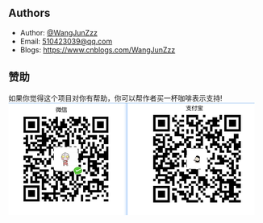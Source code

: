 ## Authors

* Author: [@WangJunZzz](https://github.com/WangJunZzz)
* Email: 510423039@qq.com
* Blogs: https://www.cnblogs.com/WangJunZzz


## 赞助
如果你觉得这个项目对你有帮助，你可以帮作者买一杯咖啡表示支持!
![](../img/donate.png)



